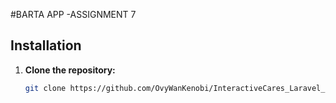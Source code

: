 
#BARTA APP -ASSIGNMENT 7

## Installation

1. **Clone the repository:**

   ```bash
   git clone https://github.com/OvyWanKenobi/InteractiveCares_Laravel_Career_Path.git
